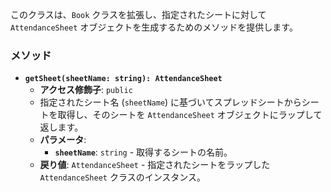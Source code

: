 

このクラスは、`Book` クラスを拡張し、指定されたシートに対して `AttendanceSheet` オブジェクトを生成するためのメソッドを提供します。

### メソッド

- **`getSheet(sheetName: string): AttendanceSheet`**
  - **アクセス修飾子**: `public`
  - 指定されたシート名 (`sheetName`) に基づいてスプレッドシートからシートを取得し、そのシートを `AttendanceSheet` オブジェクトにラップして返します。
  - **パラメータ**:
    - **`sheetName`**: `string` - 取得するシートの名前。
  - **戻り値**: `AttendanceSheet` - 指定されたシートをラップした `AttendanceSheet` クラスのインスタンス。